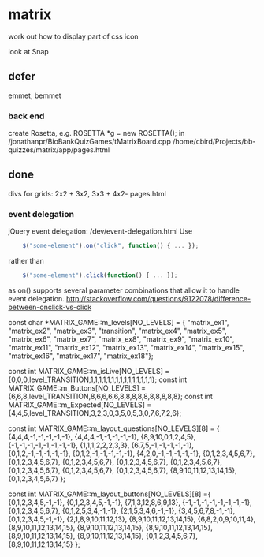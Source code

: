 # matrix

work out how to display part of css icon

look at Snap


## defer

emmet, bemmet

### back end

create Rosetta, e.g. ROSETTA *g = new ROSETTA(); in /jonathanpr/BioBankQuizGames/tMatrixBoard.cpp
/home/cbird/Projects/bb-quizzes/matrix/app/pages.html

## done

divs for grids: 2x2 + 3x2,  3x3 + 4x2- pages.html

### event delegation

jQuery event delegation: /dev/event-delegation.html
Use 

```js
    $("some-element").on("click", function() { ... });
```

rather than 

```js
    $("some-element").click(function() { ... });
```

as on() supports several parameter combinations that allow it to handle event delegation.
http://stackoverflow.com/questions/9122078/difference-between-onclick-vs-click


const char *MATRIX_GAME::m_levels[NO_LEVELS] = {
            "matrix_ex1", "matrix_ex2", "matrix_ex3", "transition", "matrix_ex4", "matrix_ex5", "matrix_ex6", "matrix_ex7", "matrix_ex8", "matrix_ex9", "matrix_ex10", "matrix_ex11", "matrix_ex12", "matrix_ex13", "matrix_ex14", "matrix_ex15", "matrix_ex16", "matrix_ex17", "matrix_ex18"};

const int MATRIX_GAME::m_isLive[NO_LEVELS] = {0,0,0,level_TRANSITION,1,1,1,1,1,1,1,1,1,1,1,1,1,1,1};
const int MATRIX_GAME::m_Buttons[NO_LEVELS] = {6,6,8,level_TRANSITION,8,6,6,6,6,8,8,8,8,8,8,8,8,8,8};
const int MATRIX_GAME::m_Expected[NO_LEVELS] ={4,4,5,level_TRANSITION,3,2,3,0,3,5,0,5,3,0,7,6,7,2,6};

const int MATRIX_GAME::m_layout_questions[NO_LEVELS][8] = {
                                                    {4,4,4,-1,-1,-1,-1,-1},
                                                    {4,4,4,-1,-1,-1,-1,-1},
                                                    {8,9,10,0,1,2,4,5},
                                                    {-1,-1,-1,-1,-1,-1,-1,-1},
                                                    {1,1,1,2,2,2,3,3},
                                                    {6,7,5,-1,-1,-1,-1,-1},
                                                    {0,1,2,-1,-1,-1,-1,-1},
                                                    {0,1,2,-1,-1,-1,-1,-1},
                                                    {4,2,0,-1,-1,-1,-1,-1},
                                                    {0,1,2,3,4,5,6,7},
                                                    {0,1,2,3,4,5,6,7},
                                                    {0,1,2,3,4,5,6,7},
                                                    {0,1,2,3,4,5,6,7},
                                                    {0,1,2,3,4,5,6,7},
                                                    {0,1,2,3,4,5,6,7},
                                                    {0,1,2,3,4,5,6,7},
                                                    {0,1,2,3,4,5,6,7},
                                                    {8,9,10,11,12,13,14,15},
                                                    {0,1,2,3,4,5,6,7}
                                                    };


const int MATRIX_GAME::m_layout_buttons[NO_LEVELS][8] ={
                                                {0,1,2,3,4,5,-1,-1},
                                                {0,1,2,3,4,5,-1,-1},
                                                {7,1,3,12,8,6,9,13},
                                                {-1,-1,-1,-1,-1,-1,-1,-1},
                                                {0,1,2,3,4,5,6,7},
                                                {0,1,2,5,3,4,-1,-1},
                                                {2,1,5,3,4,6,-1,-1},
                                                {3,4,5,6,7,8,-1,-1},
                                                {0,1,2,3,4,5,-1,-1},
                                                {2,1,8,9,10,11,12,13},
                                                {8,9,10,11,12,13,14,15},
                                                {6,8,2,0,9,10,11,4},
                                                {8,9,10,11,12,13,14,15},
                                                {8,9,10,11,12,13,14,15},
                                                {8,9,10,11,12,13,14,15},
                                                {8,9,10,11,12,13,14,15},
                                                {8,9,10,11,12,13,14,15},
                                                {0,1,2,3,4,5,6,7},
                                                {8,9,10,11,12,13,14,15}
                                                };



